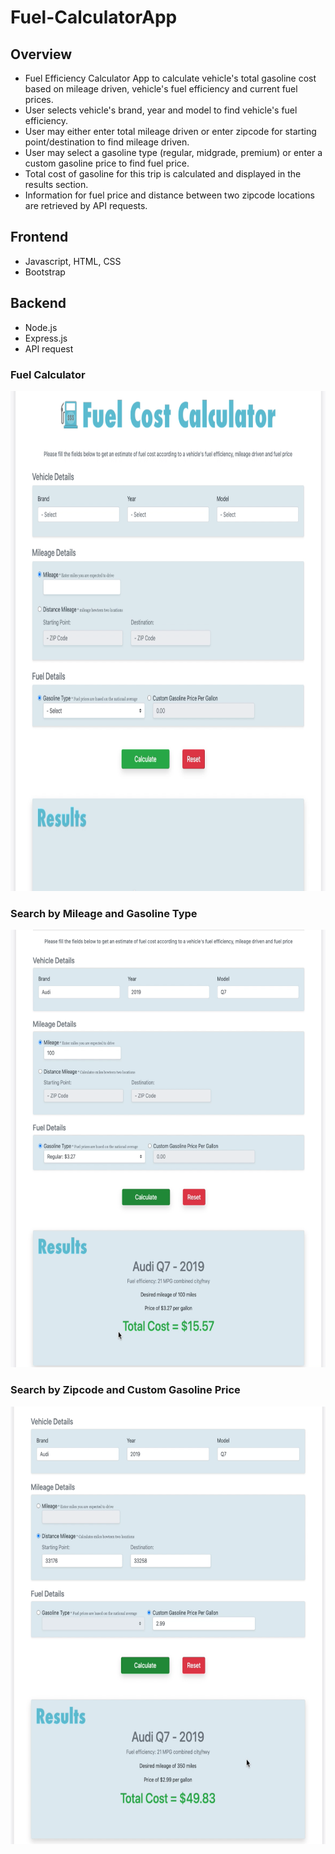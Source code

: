 # Fuel-CalculatorApp

## Overview
- Fuel Efficiency Calculator App to calculate vehicle's total gasoline cost based on mileage driven, vehicle's fuel efficiency and current fuel prices.
- User selects vehicle's brand, year and model to find vehicle's fuel efficiency.
- User may either enter total mileage driven or enter zipcode for starting point/destination to find mileage driven.
- User may select a gasoline type (regular, midgrade, premium) or enter a custom gasoline price to find fuel price.
- Total cost of gasoline for this trip is calculated and displayed in the results section.
- Information for fuel price and distance between two zipcode locations are retrieved by API requests. 

## Frontend
- Javascript, HTML, CSS
- Bootstrap

## Backend
- Node.js
- Express.js
- API request

### Fuel Calculator
<img src="https://github.com/AnnaBKC/Fuel-CalculatorApp/blob/main/appScreenshot/calculator-app.png" height=800>

### Search by Mileage and Gasoline Type
<img src="https://github.com/AnnaBKC/Fuel-CalculatorApp/blob/main/appScreenshot/mileage-gasType.png" height=700>

### Search by Zipcode and Custom Gasoline Price
<img src="https://github.com/AnnaBKC/Fuel-CalculatorApp/blob/main/appScreenshot/zip-customGas.png" height=700>
